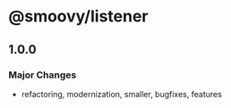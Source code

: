 # @smoovy/listener

## 1.0.0

### Major Changes

- refactoring, modernization, smaller, bugfixes, features
